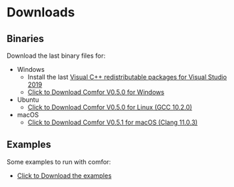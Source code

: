 # Downloads

## Binaries

Download the last binary files for:

- Windows
    - Install the last [Visual C++ redistributable packages for Visual Studio 2019](https://support.microsoft.com/en-us/topic/the-latest-supported-visual-c-downloads-2647da03-1eea-4433-9aff-95f26a218cc0)
    - <a href="../../assets/bin/COMFOR_V0_5_0.exe" download>Click to Download Comfor V0.5.0 for Windows</a>
- Ubuntu 
    - <a href="../../assets/bin/COMFOR_V0_5_0_GCC_10_2_0" download>Click to Download Comfor V0.5.0 for Linux (GCC 10.2.0)</a>
- macOS
    - <a href="../../assets/bin/COMFOR_V0_5_1_OSX_clang11" download>Click to Download Comfor V0.5.1 for macOS (Clang 11.0.3)</a>

## Examples 

Some examples to run with comfor:

- <a href="../../assets/examples/examples.zip" download>Click to Download the examples</a>